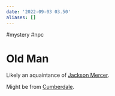 ```yaml
---
date: '2022-09-03 03.50'
aliases: []
---
```

#mystery #npc
# Old Man

Likely an aquaintance of [Jackson Mercer](Jackson%20Mercer.md).

Might be from [Cumberdale](Cumberdale.md).
